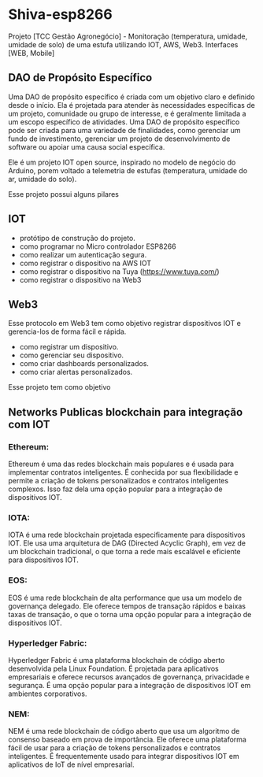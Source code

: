 # Shiva-esp8266
Projeto [TCC Gestão Agronegócio] - Monitoração (temperatura, umidade, umidade de solo) de uma estufa utilizando IOT, AWS, Web3. Interfaces [WEB, Mobile]

## DAO de Propósito Específico
Uma DAO de propósito específico é criada com um objetivo claro e definido desde o início. Ela é projetada para atender às necessidades específicas de um projeto, comunidade ou grupo de interesse, e é geralmente limitada a um escopo específico de atividades. Uma DAO de propósito específico pode ser criada para uma variedade de finalidades, como gerenciar um fundo de investimento, gerenciar um projeto de desenvolvimento de software ou apoiar uma causa social específica.

Ele é um projeto IOT open source, inspirado no modelo de negócio do Arduino, porem  voltado a telemetria de estufas (temperatura, umidade do ar, umidade do solo).

Esse projeto possui alguns pilares

## IOT 

* protótipo de construção do projeto.
* como programar no Micro controlador ESP8266
* como realizar um autenticação segura.
* como registrar o dispositivo na AWS IOT
* como registrar o dispositivo na Tuya (https://www.tuya.com/)
* como registrar o dispositivo na Web3

## Web3

Esse protocolo em Web3 tem como objetivo registrar dispositivos IOT e gerencia-los de forma fácil e rápida.

* como registrar um dispositivo.
* como gerenciar seu dispositivo.
* como criar dashboards personalizados.
* como criar alertas personalizados.

Esse projeto tem como objetivo 


## Networks Publicas blockchain para integração com IOT

### Ethereum: 

Ethereum é uma das redes blockchain mais populares e é usada para implementar contratos inteligentes. É conhecida por sua flexibilidade e permite a criação de tokens personalizados e contratos inteligentes complexos. Isso faz dela uma opção popular para a integração de dispositivos IOT.

### IOTA: 

IOTA é uma rede blockchain projetada especificamente para dispositivos IOT. Ele usa uma arquitetura de DAG (Directed Acyclic Graph), em vez de um blockchain tradicional, o que torna a rede mais escalável e eficiente para dispositivos IOT.

### EOS: 

EOS é uma rede blockchain de alta performance que usa um modelo de governança delegado. Ele oferece tempos de transação rápidos e baixas taxas de transação, o que o torna uma opção popular para a integração de dispositivos IOT.

### Hyperledger Fabric: 

Hyperledger Fabric é uma plataforma blockchain de código aberto desenvolvida pela Linux Foundation. É projetada para aplicativos empresariais e oferece recursos avançados de governança, privacidade e segurança. É uma opção popular para a integração de dispositivos IOT em ambientes corporativos.

### NEM: 

NEM é uma rede blockchain de código aberto que usa um algoritmo de consenso baseado em prova de importância. Ele oferece uma plataforma fácil de usar para a criação de tokens personalizados e contratos inteligentes. É frequentemente usado para integrar dispositivos IOT em aplicativos de IoT de nível empresarial.

